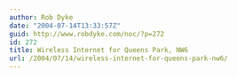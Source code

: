 ```yaml
---
author: Rob Dyke
date: "2004-07-14T13:33:57Z"
guid: http://www.robdyke.com/noc/?p=272
id: 272
title: Wireless Internet for Queens Park, NW6
url: /2004/07/14/wireless-internet-for-queens-park-nw6/
---
```


